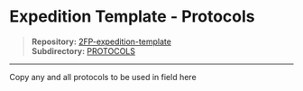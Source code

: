 # Expedition Template - Protocols

> **Repository:** [2FP-expedition-template](https://github.com/two-frontiers-project/2FP-expedition-template)  
> **Subdirectory:** [PROTOCOLS](https://github.com/two-frontiers-project/2FP-expedition-template/tree/main/PROTOCOLS)

---

Copy any and all protocols to be used in field here
